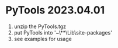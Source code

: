 # PyTools 2023.04.01

1. unzip the PyTools.tgz
2. put PyTools into '~\\**\Lib\site-packages'
3. see examples for usage
